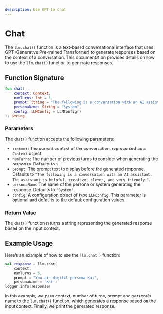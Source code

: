 ```yaml
---
description: Use GPT to chat
---
```


# Chat

The `llm.chat()` function is a text-based conversational interface that uses GPT (Generative Pre-trained Transformer) to generate responses based on the context of a conversation. This documentation provides details on how to use the `llm.chat()` function to generate responses.

## Function Signature

```kotlin
fun chat(
    context: Context,
    numTurns: Int = 5,
    prompt: String = "The following is a conversation with an AI assistant. The assistant is helpful, creative, clever, and very friendly.",
    personaName: String = "System",
    config: LLMConfig = LLMConfig()
): String
```

### Parameters

The `chat()` function accepts the following parameters:

* `context`: The current context of the conversation, represented as a `Context` object.
* `numTurns`: The number of previous turns to consider when generating the response. Defaults to `5`.
* `prompt`: The prompt text to display before the generated response. Defaults to `"The following is a conversation with an AI assistant. The assistant is helpful, creative, clever, and very friendly."`.
* `personaName`: The name of the persona or system generating the response. Defaults to `"System"`.
* `config`: A configuration object of type `LLMConfig`. This parameter is optional and defaults to the default configuration values.

### Return Value

The `chat()` function returns a string representing the generated response based on the input context.

## Example Usage

Here's an example of how to use the `llm.chat()` function:

```kotlin
val response = llm.chat(
    context, 
    numTurns = 5, 
    prompt = "You are digital persona Kai", 
    personaName = "Kai")
logger.info(response)
```

In this example, we pass context, number of turns, prompt and persona's name to the `llm.chat()` function, which generates a response based on the input context. Finally, we print the generated response.
